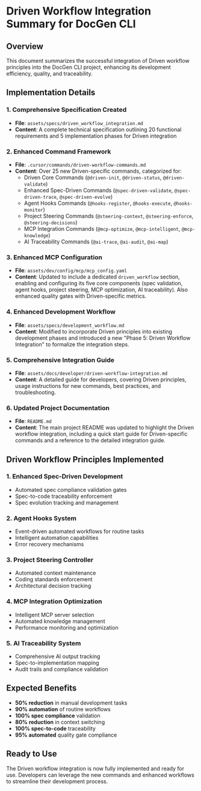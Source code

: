 # Driven Workflow Integration Summary for DocGen CLI

## Overview
This document summarizes the successful integration of Driven workflow principles into the DocGen CLI project, enhancing its development efficiency, quality, and traceability.

## Implementation Details

### 1. Comprehensive Specification Created
- **File**: `assets/specs/driven_workflow_integration.md`
- **Content**: A complete technical specification outlining 20 functional requirements and 5 implementation phases for Driven integration

### 2. Enhanced Command Framework
- **File**: `.cursor/commands/driven-workflow-commands.md`
- **Content**: Over 25 new Driven-specific commands, categorized for:
  - Driven Core Commands (`@driven-init`, `@driven-status`, `@driven-validate`)
  - Enhanced Spec-Driven Commands (`@spec-driven-validate`, `@spec-driven-trace`, `@spec-driven-evolve`)
  - Agent Hooks Commands (`@hooks-register`, `@hooks-execute`, `@hooks-monitor`)
  - Project Steering Commands (`@steering-context`, `@steering-enforce`, `@steering-decisions`)
  - MCP Integration Commands (`@mcp-optimize`, `@mcp-intelligent`, `@mcp-knowledge`)
  - AI Traceability Commands (`@ai-trace`, `@ai-audit`, `@ai-map`)

### 3. Enhanced MCP Configuration
- **File**: `assets/dev/config/mcp/mcp_config.yaml`
- **Content**: Updated to include a dedicated `driven_workflow` section, enabling and configuring its five core components (spec validation, agent hooks, project steering, MCP optimization, AI traceability). Also enhanced quality gates with Driven-specific metrics.

### 4. Enhanced Development Workflow
- **File**: `assets/specs/development_workflow.md`
- **Content**: Modified to incorporate Driven principles into existing development phases and introduced a new "Phase 5: Driven Workflow Integration" to formalize the integration steps.

### 5. Comprehensive Integration Guide
- **File**: `assets/docs/developer/driven-workflow-integration.md`
- **Content**: A detailed guide for developers, covering Driven principles, usage instructions for new commands, best practices, and troubleshooting.

### 6. Updated Project Documentation
- **File**: `README.md`
- **Content**: The main project README was updated to highlight the Driven workflow integration, including a quick start guide for Driven-specific commands and a reference to the detailed integration guide.

## Driven Workflow Principles Implemented

### 1. Enhanced Spec-Driven Development
- Automated spec compliance validation gates
- Spec-to-code traceability enforcement
- Spec evolution tracking and management

### 2. Agent Hooks System
- Event-driven automated workflows for routine tasks
- Intelligent automation capabilities
- Error recovery mechanisms

### 3. Project Steering Controller
- Automated context maintenance
- Coding standards enforcement
- Architectural decision tracking

### 4. MCP Integration Optimization
- Intelligent MCP server selection
- Automated knowledge management
- Performance monitoring and optimization

### 5. AI Traceability System
- Comprehensive AI output tracking
- Spec-to-implementation mapping
- Audit trails and compliance validation

## Expected Benefits

- **50% reduction** in manual development tasks
- **90% automation** of routine workflows
- **100% spec compliance** validation
- **80% reduction** in context switching
- **100% spec-to-code** traceability
- **95% automated** quality gate compliance

## Ready to Use
The Driven workflow integration is now fully implemented and ready for use. Developers can leverage the new commands and enhanced workflows to streamline their development process.